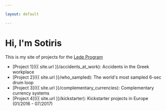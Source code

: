 ```yaml
---

layout: default

---
```


# Hi, I'm Sotiris

This is my site of projects for the [Lede Program](http://ledeprogram.com)

* [Project 1]({{ site.url }}/accidents_at_work): Accidents in the Greek workplace
* [Project 2]({{ site.url }}/who_sampled): The world's most sampled 6-sec drum loop
* [Project 3]({{ site.url }}/complementary_currencies): Complementary currency systems
* [Project 4]({{ site.url }}/kickstarter): Kickstarter projects in Europe (01/2016 - 07/2017)
